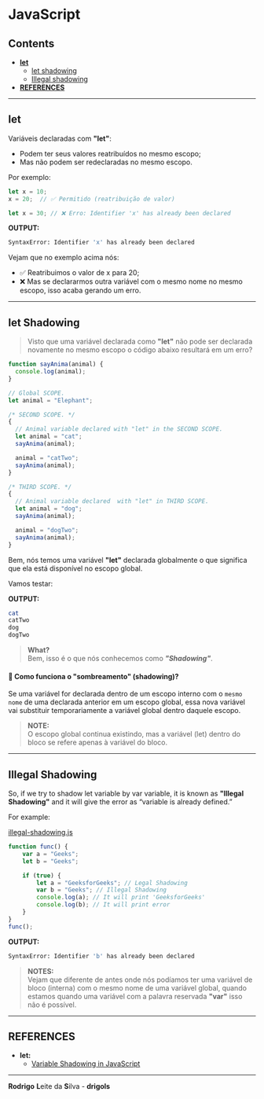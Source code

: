 # JavaScript

## Contents

 - [**let**](#intro-to-let)
   - [let shadowing](#let-shadowing)
   - [Illegal shadowing](#illegal-shadowing)
 - [**REFERENCES**](#ref)
<!---
[WHITESPACE RULES]
- Same topic = "10" Whitespace character.
- Different topic = "50" Whitespace character.
--->




















































<!--- ( Let) --->

---

<div id="intro-to-let"></div>

## let

Variáveis declaradas com **"let"**:

 - Podem ter seus valores reatribuídos no mesmo escopo;
 - Mas não podem ser redeclaradas no mesmo escopo. 

Por exemplo:

```js
let x = 10;
x = 20;  // ✅ Permitido (reatribuição de valor)

let x = 30; // ❌ Erro: Identifier 'x' has already been declared
```

**OUTPUT:**
```bash
SyntaxError: Identifier 'x' has already been declared
```

Vejam que no exemplo acima nós:

 - ✅ Reatribuimos o valor de x para 20;
 - ❌ Mas se declararmos outra variável com o mesmo nome no mesmo escopo, isso acaba gerando um erro.










---

<div id="let-shadowing"></div>

## let Shadowing

> Visto que uma variável declarada como **"let"** não pode ser declarada novamente no mesmo escopo o código abaixo resultará em um erro?

```js
function sayAnima(animal) {
  console.log(animal);
}

// Global SCOPE.
let animal = "Elephant";

/* SECOND SCOPE. */
{
  // Animal variable declared with "let" in the SECOND SCOPE.
  let animal = "cat";
  sayAnima(animal);

  animal = "catTwo";
  sayAnima(animal);
}

/* THIRD SCOPE. */
{
  // Animal variable declared  with "let" in THIRD SCOPE.
  let animal = "dog";
  sayAnima(animal);

  animal = "dogTwo";
  sayAnima(animal);
}
```

Bem, nós temos uma variável **"let"** declarada globalmente o que significa que ela está disponível no escopo global.

Vamos testar:

**OUTPUT:**  
```bash
cat
catTwo
dog
dogTwo
```

> **What?**  
> Bem, isso é o que nós conhecemos como ***"Shadowing"***.

#### 🔹 Como funciona o "sombreamento" (shadowing)?

Se uma variável for declarada dentro de um escopo interno com o `mesmo nome` de uma declarada anterior em um escopo global, essa nova variável vai substituir temporariamente a variável global dentro daquele escopo.

> **NOTE:**  
> O escopo global continua existindo, mas a variável (let) dentro do bloco se refere apenas à variável do bloco.










---

<div id="illegal-shadowing"></div>

## Illegal Shadowing

So, if we try to shadow let variable by var variable, it is known as **"Illegal Shadowing"** and it will give the error as “variable is already defined.” 

For example:

[illegal-shadowing.js](src/illegal-shadowing.js)
```js
function func() {
    var a = "Geeks";
    let b = "Geeks";

    if (true) {
        let a = "GeeksforGeeks"; // Legal Shadowing
        var b = "Geeks"; // Illegal Shadowing
        console.log(a); // It will print 'GeeksforGeeks'
        console.log(b); // It will print error
    }
}
func();
```

**OUTPUT:**
```bash
SyntaxError: Identifier 'b' has already been declared
```

> **NOTES:**  
> Vejam que diferente de antes onde nós podíamos ter uma variável de bloco (interna) com o mesmo nome de uma variável global, quando estamos quando uma variável com a palavra reservada **"var"** isso não é possível.






















































































<!--- ( Let) --->

---

<div id="ref"></div>

## REFERENCES

 - **let:**
   - [Variable Shadowing in JavaScript](https://www.geeksforgeeks.org/variable-shadowing-in-javascript/)

---

**Rodrigo** **L**eite da **S**ilva - **drigols**

